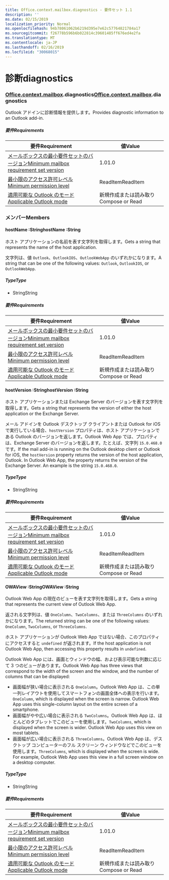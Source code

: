 ```yaml
---
title: Office.context.mailbox.diagnostics - 要件セット 1.1
description: ''
ms.date: 02/15/2019
localization_priority: Normal
ms.openlocfilehash: 94b78061062b6219d395e7e62c57764821784a17
ms.sourcegitcommit: f26778b596b6b022814c39601485ff676ed4e2fa
ms.translationtype: MT
ms.contentlocale: ja-JP
ms.lasthandoff: 02/16/2019
ms.locfileid: "30068015"
---
```

# <a name="diagnostics"></a><span data-ttu-id="829ad-102">診断</span><span class="sxs-lookup"><span data-stu-id="829ad-102">diagnostics</span></span>

### <a name="officeofficemdcontextofficecontextmdmailboxofficecontextmailboxmddiagnostics"></a><span data-ttu-id="829ad-103">[Office](Office.md)[.context](Office.context.md)[.mailbox](Office.context.mailbox.md).diagnostics</span><span class="sxs-lookup"><span data-stu-id="829ad-103">[Office](Office.md)[.context](Office.context.md)[.mailbox](Office.context.mailbox.md).diagnostics</span></span>

<span data-ttu-id="829ad-104">Outlook アドインに診断情報を提供します。</span><span class="sxs-lookup"><span data-stu-id="829ad-104">Provides diagnostic information to an Outlook add-in.</span></span>

##### <a name="requirements"></a><span data-ttu-id="829ad-105">要件</span><span class="sxs-lookup"><span data-stu-id="829ad-105">Requirements</span></span>

|<span data-ttu-id="829ad-106">要件</span><span class="sxs-lookup"><span data-stu-id="829ad-106">Requirement</span></span>| <span data-ttu-id="829ad-107">値</span><span class="sxs-lookup"><span data-stu-id="829ad-107">Value</span></span>|
|---|---|
|[<span data-ttu-id="829ad-108">メールボックスの最小要件セットのバージョン</span><span class="sxs-lookup"><span data-stu-id="829ad-108">Minimum mailbox requirement set version</span></span>](/office/dev/add-ins/reference/requirement-sets/outlook-api-requirement-sets)| <span data-ttu-id="829ad-109">1.0</span><span class="sxs-lookup"><span data-stu-id="829ad-109">1.0</span></span>|
|[<span data-ttu-id="829ad-110">最小限のアクセス許可レベル</span><span class="sxs-lookup"><span data-stu-id="829ad-110">Minimum permission level</span></span>](https://docs.microsoft.com/outlook/add-ins/understanding-outlook-add-in-permissions)| <span data-ttu-id="829ad-111">ReadItem</span><span class="sxs-lookup"><span data-stu-id="829ad-111">ReadItem</span></span>|
|[<span data-ttu-id="829ad-112">適用可能な Outlook のモード</span><span class="sxs-lookup"><span data-stu-id="829ad-112">Applicable Outlook mode</span></span>](https://docs.microsoft.com/outlook/add-ins/#extension-points)| <span data-ttu-id="829ad-113">新規作成または読み取り</span><span class="sxs-lookup"><span data-stu-id="829ad-113">Compose or Read</span></span>|

### <a name="members"></a><span data-ttu-id="829ad-114">メンバー</span><span class="sxs-lookup"><span data-stu-id="829ad-114">Members</span></span>

####  <a name="hostname-string"></a><span data-ttu-id="829ad-115">hostName :String</span><span class="sxs-lookup"><span data-stu-id="829ad-115">hostName :String</span></span>

<span data-ttu-id="829ad-116">ホスト アプリケーションの名前を表す文字列を取得します。</span><span class="sxs-lookup"><span data-stu-id="829ad-116">Gets a string that represents the name of the host application.</span></span>

<span data-ttu-id="829ad-117">文字列は、値 `Outlook`、`OutlookIOS`、`OutlookWebApp` のいずれかになります。</span><span class="sxs-lookup"><span data-stu-id="829ad-117">A string that can be one of the following values: `Outlook`, `OutlookIOS`, or `OutlookWebApp`.</span></span>

##### <a name="type"></a><span data-ttu-id="829ad-118">Type</span><span class="sxs-lookup"><span data-stu-id="829ad-118">Type</span></span>

*   <span data-ttu-id="829ad-119">String</span><span class="sxs-lookup"><span data-stu-id="829ad-119">String</span></span>

##### <a name="requirements"></a><span data-ttu-id="829ad-120">要件</span><span class="sxs-lookup"><span data-stu-id="829ad-120">Requirements</span></span>

|<span data-ttu-id="829ad-121">要件</span><span class="sxs-lookup"><span data-stu-id="829ad-121">Requirement</span></span>| <span data-ttu-id="829ad-122">値</span><span class="sxs-lookup"><span data-stu-id="829ad-122">Value</span></span>|
|---|---|
|[<span data-ttu-id="829ad-123">メールボックスの最小要件セットのバージョン</span><span class="sxs-lookup"><span data-stu-id="829ad-123">Minimum mailbox requirement set version</span></span>](/office/dev/add-ins/reference/requirement-sets/outlook-api-requirement-sets)| <span data-ttu-id="829ad-124">1.0</span><span class="sxs-lookup"><span data-stu-id="829ad-124">1.0</span></span>|
|[<span data-ttu-id="829ad-125">最小限のアクセス許可レベル</span><span class="sxs-lookup"><span data-stu-id="829ad-125">Minimum permission level</span></span>](https://docs.microsoft.com/outlook/add-ins/understanding-outlook-add-in-permissions)| <span data-ttu-id="829ad-126">ReadItem</span><span class="sxs-lookup"><span data-stu-id="829ad-126">ReadItem</span></span>|
|[<span data-ttu-id="829ad-127">適用可能な Outlook のモード</span><span class="sxs-lookup"><span data-stu-id="829ad-127">Applicable Outlook mode</span></span>](https://docs.microsoft.com/outlook/add-ins/#extension-points)| <span data-ttu-id="829ad-128">新規作成または読み取り</span><span class="sxs-lookup"><span data-stu-id="829ad-128">Compose or Read</span></span>|

####  <a name="hostversion-string"></a><span data-ttu-id="829ad-129">hostVersion :String</span><span class="sxs-lookup"><span data-stu-id="829ad-129">hostVersion :String</span></span>

<span data-ttu-id="829ad-130">ホスト アプリケーションまたは Exchange Server のバージョンを表す文字列を取得します。</span><span class="sxs-lookup"><span data-stu-id="829ad-130">Gets a string that represents the version of either the host application or the Exchange Server.</span></span>

<span data-ttu-id="829ad-p101">メール アドインを Outlook デスクトップ クライアントまたは Outlook for iOS で実行している場合、`hostVersion` プロパティは、ホスト アプリケーションである Outlook のバージョンを返します。Outlook Web App では、プロパティは、Exchange Server のバージョンを返します。たとえば、文字列 `15.0.468.0` です。</span><span class="sxs-lookup"><span data-stu-id="829ad-p101">If the mail add-in is running on the Outlook desktop client or Outlook for iOS, the `hostVersion` property returns the version of the host application, Outlook. In Outlook Web App, the property returns the version of the Exchange Server. An example is the string `15.0.468.0`.</span></span>

##### <a name="type"></a><span data-ttu-id="829ad-134">Type</span><span class="sxs-lookup"><span data-stu-id="829ad-134">Type</span></span>

*   <span data-ttu-id="829ad-135">String</span><span class="sxs-lookup"><span data-stu-id="829ad-135">String</span></span>

##### <a name="requirements"></a><span data-ttu-id="829ad-136">要件</span><span class="sxs-lookup"><span data-stu-id="829ad-136">Requirements</span></span>

|<span data-ttu-id="829ad-137">要件</span><span class="sxs-lookup"><span data-stu-id="829ad-137">Requirement</span></span>| <span data-ttu-id="829ad-138">値</span><span class="sxs-lookup"><span data-stu-id="829ad-138">Value</span></span>|
|---|---|
|[<span data-ttu-id="829ad-139">メールボックスの最小要件セットのバージョン</span><span class="sxs-lookup"><span data-stu-id="829ad-139">Minimum mailbox requirement set version</span></span>](/office/dev/add-ins/reference/requirement-sets/outlook-api-requirement-sets)| <span data-ttu-id="829ad-140">1.0</span><span class="sxs-lookup"><span data-stu-id="829ad-140">1.0</span></span>|
|[<span data-ttu-id="829ad-141">最小限のアクセス許可レベル</span><span class="sxs-lookup"><span data-stu-id="829ad-141">Minimum permission level</span></span>](https://docs.microsoft.com/outlook/add-ins/understanding-outlook-add-in-permissions)| <span data-ttu-id="829ad-142">ReadItem</span><span class="sxs-lookup"><span data-stu-id="829ad-142">ReadItem</span></span>|
|[<span data-ttu-id="829ad-143">適用可能な Outlook のモード</span><span class="sxs-lookup"><span data-stu-id="829ad-143">Applicable Outlook mode</span></span>](https://docs.microsoft.com/outlook/add-ins/#extension-points)| <span data-ttu-id="829ad-144">新規作成または読み取り</span><span class="sxs-lookup"><span data-stu-id="829ad-144">Compose or Read</span></span>|

####  <a name="owaview-string"></a><span data-ttu-id="829ad-145">OWAView :String</span><span class="sxs-lookup"><span data-stu-id="829ad-145">OWAView :String</span></span>

<span data-ttu-id="829ad-146">Outlook Web App の現在のビューを表す文字列を取得します。</span><span class="sxs-lookup"><span data-stu-id="829ad-146">Gets a string that represents the current view of Outlook Web App.</span></span>

<span data-ttu-id="829ad-147">返される文字列は、値 `OneColumn`、`TwoColumns`、または `ThreeColumns` のいずれかになります。</span><span class="sxs-lookup"><span data-stu-id="829ad-147">The returned string can be one of the following values: `OneColumn`, `TwoColumns`, or `ThreeColumns`.</span></span>

<span data-ttu-id="829ad-148">ホスト アプリケーションが Outlook Web App ではない場合、このプロパティにアクセスすると `undefined` が返されます。</span><span class="sxs-lookup"><span data-stu-id="829ad-148">If the host application is not Outlook Web App, then accessing this property results in `undefined`.</span></span>

<span data-ttu-id="829ad-149">Outlook Web App には、画面とウィンドウの幅、および表示可能な列数に応じて 3 つのビューがあります。</span><span class="sxs-lookup"><span data-stu-id="829ad-149">Outlook Web App has three views that correspond to the width of the screen and the window, and the number of columns that can be displayed:</span></span>

*   <span data-ttu-id="829ad-p102">画面幅が狭い場合に表示される `OneColumn`。Outlook Web App は、この単一列レイアウトを使用してスマートフォンの画面全体への表示を行います。</span><span class="sxs-lookup"><span data-stu-id="829ad-p102">`OneColumn`, which is displayed when the screen is narrow. Outlook Web App uses this single-column layout on the entire screen of a smartphone.</span></span>
*   <span data-ttu-id="829ad-p103">画面幅がやや広い場合に表示される `TwoColumns`。Outlook Web App は、ほとんどのタブレットでこのビューを使用します。</span><span class="sxs-lookup"><span data-stu-id="829ad-p103">`TwoColumns`, which is displayed when the screen is wider. Outlook Web App uses this view on most tablets.</span></span>
*   <span data-ttu-id="829ad-p104">画面幅が広い場合に表示される `ThreeColumns`。Outlook Web App は、デスクトップ コンピューターのフル スクリーン ウィンドウなどでこのビューを使用します。</span><span class="sxs-lookup"><span data-stu-id="829ad-p104">`ThreeColumns`, which is displayed when the screen is wide. For example, Outlook Web App uses this view in a full screen window on a desktop computer.</span></span>

##### <a name="type"></a><span data-ttu-id="829ad-156">Type</span><span class="sxs-lookup"><span data-stu-id="829ad-156">Type</span></span>

*   <span data-ttu-id="829ad-157">String</span><span class="sxs-lookup"><span data-stu-id="829ad-157">String</span></span>

##### <a name="requirements"></a><span data-ttu-id="829ad-158">要件</span><span class="sxs-lookup"><span data-stu-id="829ad-158">Requirements</span></span>

|<span data-ttu-id="829ad-159">要件</span><span class="sxs-lookup"><span data-stu-id="829ad-159">Requirement</span></span>| <span data-ttu-id="829ad-160">値</span><span class="sxs-lookup"><span data-stu-id="829ad-160">Value</span></span>|
|---|---|
|[<span data-ttu-id="829ad-161">メールボックスの最小要件セットのバージョン</span><span class="sxs-lookup"><span data-stu-id="829ad-161">Minimum mailbox requirement set version</span></span>](/office/dev/add-ins/reference/requirement-sets/outlook-api-requirement-sets)| <span data-ttu-id="829ad-162">1.0</span><span class="sxs-lookup"><span data-stu-id="829ad-162">1.0</span></span>|
|[<span data-ttu-id="829ad-163">最小限のアクセス許可レベル</span><span class="sxs-lookup"><span data-stu-id="829ad-163">Minimum permission level</span></span>](https://docs.microsoft.com/outlook/add-ins/understanding-outlook-add-in-permissions)| <span data-ttu-id="829ad-164">ReadItem</span><span class="sxs-lookup"><span data-stu-id="829ad-164">ReadItem</span></span>|
|[<span data-ttu-id="829ad-165">適用可能な Outlook のモード</span><span class="sxs-lookup"><span data-stu-id="829ad-165">Applicable Outlook mode</span></span>](https://docs.microsoft.com/outlook/add-ins/#extension-points)| <span data-ttu-id="829ad-166">新規作成または読み取り</span><span class="sxs-lookup"><span data-stu-id="829ad-166">Compose or Read</span></span>|
